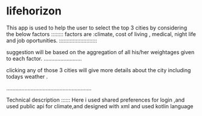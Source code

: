# lifehorizon

This app is used to help the user to select the top 3 cities by considering the below factors ::::::::
factors are :climate,
cost of living ,
medical,
night life and 
job oportunities.
:::::::::::::::::::::::::

suggestion will be based on  the aggregation of all his/her weightages given to each factor.
.........................

clicking any of those 3 cities will give more details about the city  including todays weather .

........................................................

Technical description
::::::
Here i used shared preferences for login ,and used public api for climate,and designed with xml and used kotlin language
